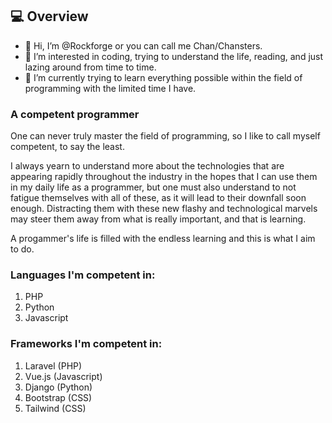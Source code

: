 ## :computer: Overview
- 👋 Hi, I’m @Rockforge or you can call me Chan/Chansters.
- 👀 I’m interested in coding, trying to understand the life, reading, and just lazing around from time to time.
- 🌱 I’m currently trying to learn everything possible within the field of programming with the limited time I have.

### A competent programmer
One can never truly master the field of programming, so I like to call myself competent, to say the least. 

I always yearn to understand more about the technologies that are appearing rapidly throughout the industry in the hopes that I can use them in my daily life as a programmer, but one must also understand to not fatigue themselves with all of these, as it will lead to their downfall soon enough. Distracting them with these new flashy and technological marvels may steer them away from what is really important, and that is learning.

A progammer's life is filled with the endless learning and this is what I aim to do.

### Languages I'm competent in:
1. PHP
2. Python
3. Javascript

### Frameworks I'm competent in:
1. Laravel (PHP)
2. Vue.js (Javascript)
3. Django (Python)
4. Bootstrap (CSS)
5. Tailwind (CSS)

<!---
Rockforge/Rockforge is a ✨ special ✨ repository because its `README.md` (this file) appears on your GitHub profile.
You can click the Preview link to take a look at your changes.
--->
